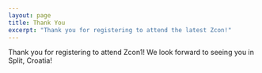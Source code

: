```yaml
---
layout: page
title: Thank You
excerpt: "Thank you for registering to attend the latest Zcon!"
---
```


Thank you for registering to attend Zcon1! We look forward to seeing you in Split, Croatia!
